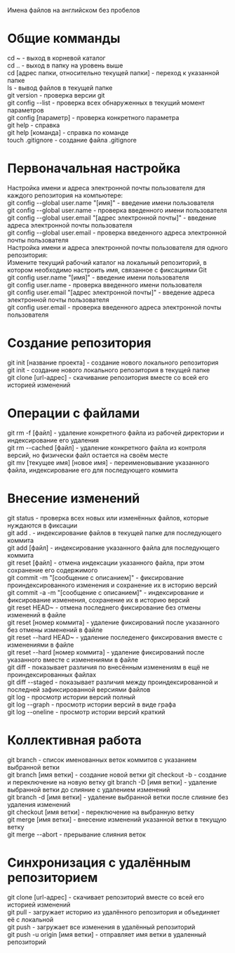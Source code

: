 Имена файлов на английском без пробелов

# Общие комманды
cd ~ - выход в корневой каталог  
cd .. - выход в папку на уровень выше  
cd [адрес папки, относительно текущей папки] - переход к указанной папке  
ls - вывод файлов в текущей папке  
git version - проверка версии git  
git config --list - проверка всех обнаруженных в текущий момент параметров  
git config [параметр] - проверка конкретного параметра  
git help - справка  
git help [команда] - справка по команде  
touch .gitignore - создание файла .gitignore  

# Первоначальная настройка
Настройка имени и адреса электронной почты пользователя для каждого репозитория на компьютере:   
git config --global user.name "[имя]" - введение имени пользователя  
git config --global user.name - проверка введенного имени пользователя  
git config --global user.email "[адрес электронной почты]" - введение адреса электронной почты пользователя  
git config --global user.email - проверка введенного адреса электронной почты пользователя  
Настройка имени и адреса электронной почты пользователя для одного репозитория:   
Измените текущий рабочий каталог на локальный репозиторий, в котором необходимо настроить имя, связанное с фиксациями Git  
git config user.name "[имя]" - введение имени пользователя  
git config user.name - проверка введенного имени пользователя  
git config user.email "[адрес электронной почты]" - введение адреса электронной почты пользователя  
git config user.email - проверка введенного адреса электронной почты пользователя  

# Создание репозитория
git init [название проекта] - создание нового локального репозитория  
git init - создание нового локального репозитория в текущей папке  
git clone [url-адрес] - скачивание репозитория вместе со всей его историей изменений  

# Операции с файлами
git rm -f [файл] - удаление конкретного файла из рабочей директории и индексирование его удаления  
git rm --cached [файл] - удаление конкретного файла из контроля версий, но физически файл остается на своём месте  
git mv [текущее имя] [новое имя] - переименовывание указанного файла, индексирование его для последующего коммита  

# Внесение изменений
git status - проверка всех новых или изменённых файлов, которые нуждаются в фиксации  
git add . - индексирование файлов в текущей папке для последующего коммита  
git add [файл] - индексирование указанного файла для последующего коммита  
git reset [файл] - отмена индексации указанного файла, при этом сохранение его содержимого  
git commit -m "[сообщение с описанием]" - фиксирование проиндексированного изменения и сохранение их в историю версий  
git commit -a -m "[сообщение с описанием]" - индексирование и фиксирование изменения, сохранение их в историю версий  
git reset HEAD~ - отмена последнего фиксирование без отмены изменений в файле  
git reset [номер коммита] - удаление фиксирований после указанного без отмены изменений в файле  
git reset --hard HEAD~ - удаление последенего фиксирования вместе с изменениями в файле  
git reset --hard [номер коммита] - удаление фиксирований после указанного вместе с изменениями в файле  
git diff - показывает различия по внесённым изменениям в ещё не проиндексированных файлах  
git diff --staged - показывает различия между проиндексированной и последней зафиксированной версиями файлов  
git log - просмотр истории версий полный  
git log --graph - просмотр истории версий в виде графа  
git log --oneline - просмотр истории версий краткий  

# Коллективная работа
git branch - список именованных веток коммитов с указанием выбранной ветки  
git branch [имя ветки] - создание новой ветки 
git checkout -b - создание и переключение на новую ветку
git branch -D [имя ветки] - удаление выбранной ветки до слияние с удалением изменений  
git branch -d [имя ветки] - удаление выбранной ветки после слияние без удаления изменений  
git checkout [имя ветки] - переключение на выбранную ветку  
git merge [имя ветки] - внесение изменений указанной ветки в текущую ветку  
git merge --abort - прерывание слияния веток

# Синхронизация с удалённым репозиторием
git clone [url-адрес] - скачивает репозиторий вместе со всей его историей изменений  
git pull - загружает историю из удалённого репозитория и объединяет её с локальной  
git push - загружает все изменения в удалённый репозиторий  
git push -u origin [имя ветки] - отправляет имя ветки в удаленный репозиторий